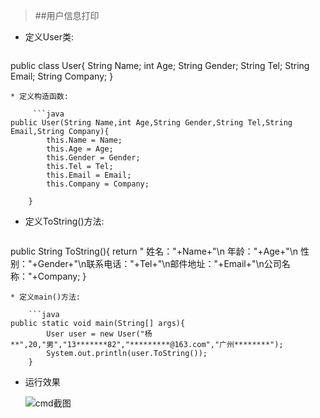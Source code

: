 > ##用户信息打印

* 定义User类:

	 ```java
public class User{
	String Name;
	int Age;
	String Gender;
	String Tel;
	String Email;
	String Company;
}
```
* 定义构造函数:

	 ```java
public User(String Name,int Age,String Gender,String Tel,String Email,String Company){
		this.Name = Name;
		this.Age = Age;
		this.Gender = Gender;
		this.Tel = Tel;
		this.Email = Email;
		this.Company = Company;
	
	}
```
*  定义ToString()方法:

	 ```java
public String ToString(){
		return "    姓名："+Name+"\n    年龄："+Age+"\n    性别："+Gender+"\n联系电话："+Tel+"\n邮件地址："+Email+"\n公司名称："+Company;
	}
```
* 定义main()方法:

	```java
public static void main(String[] args){
		User user = new User("杨**",20,"男","13*******82","*********@163.com","广州********");
		System.out.println(user.ToString());
	}
```
* 运行效果

	![cmd截图](https://i.bohan.co/AJMpqA4K.jpg "cmd截图")
